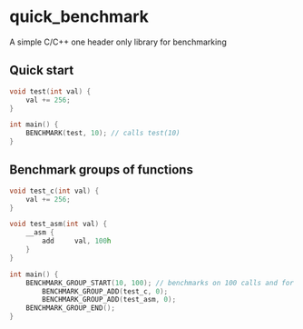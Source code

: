 # quick_benchmark
A simple C/C++ one header only library for benchmarking

## Quick start
```cpp
void test(int val) {
    val += 256;
}

int main() {
    BENCHMARK(test, 10); // calls test(10)
}
```

## Benchmark groups of functions
```cpp
void test_c(int val) {
    val += 256;
}

void test_asm(int val) {
    __asm {
        add     val, 100h
    }
}

int main() {
    BENCHMARK_GROUP_START(10, 100); // benchmarks on 100 calls and for 10 times
        BENCHMARK_GROUP_ADD(test_c, 0);
        BENCHMARK_GROUP_ADD(test_asm, 0);
    BENCHMARK_GROUP_END();
}
```
